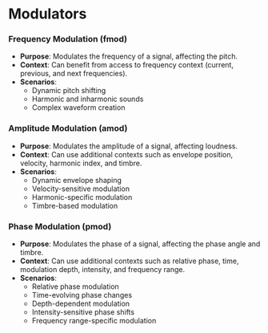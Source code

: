 # Modulators

### Frequency Modulation (fmod)
- **Purpose**: Modulates the frequency of a signal, affecting the pitch.
- **Context**: Can benefit from access to frequency context (current, previous, and next frequencies).
- **Scenarios**:
  - Dynamic pitch shifting
  - Harmonic and inharmonic sounds
  - Complex waveform creation

### Amplitude Modulation (amod)
- **Purpose**: Modulates the amplitude of a signal, affecting loudness.
- **Context**: Can use additional contexts such as envelope position, velocity, harmonic index, and timbre.
- **Scenarios**:
  - Dynamic envelope shaping
  - Velocity-sensitive modulation
  - Harmonic-specific modulation
  - Timbre-based modulation

### Phase Modulation (pmod)
- **Purpose**: Modulates the phase of a signal, affecting the phase angle and timbre.
- **Context**: Can use additional contexts such as relative phase, time, modulation depth, intensity, and frequency range.
- **Scenarios**:
  - Relative phase modulation
  - Time-evolving phase changes
  - Depth-dependent modulation
  - Intensity-sensitive phase shifts
  - Frequency range-specific modulation
